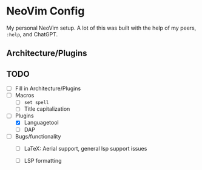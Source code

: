 # NeoVim Config
My personal NeoVim setup. A lot of this was built with the help of my peers, `:help`, and ChatGPT.

## Architecture/Plugins

## TODO
- [ ] Fill in Architecture/Plugins
- [ ] Macros
    - [ ] `set spell`
    - [ ] Title capitalization
- [ ] Plugins
    - [x] Languagetool
    - [ ] DAP
- [ ] Bugs/functionality
    - [ ] LaTeX: Aerial support, general lsp support issues
    - [ ] LSP formatting

